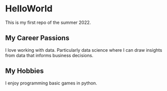 # HelloWorld
This is my first repo of the summer 2022.
## My Career Passions
I love working with data. Particularly data science where I can draw insights from data that informs business decisions.
## My Hobbies
I enjoy programming basic games in python.
